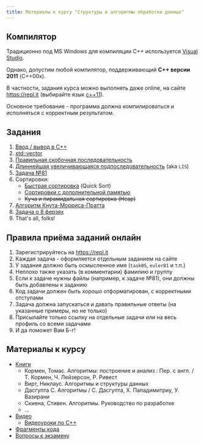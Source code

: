 ```yaml
---
title: Материалы к курсу "Структуры и алгоритмы обработки данных"
---
```


## Компилятор

Традиционно под MS Windows для компиляции C++
используется [Visual Studio](https://visualstudio.microsoft.com/).

Однако, допустим любой компилятор,
поддерживающий **C++ версии 2011** (C++00x).

В частности, задания курса можно выполнять даже online,
на сайте https://repl.it
(выбирайте язык [c++11](https://repl.it/languages/cpp11)).

Основное требование - программа должна компилироваться и исполняться
с корректным результатом.

## Задания

1. [Ввод / вывод в C++](https://gitlab.com/snippets/1760478)
2. [std::vector](https://gitlab.com/snippets/1755914)
3. [Правильная скобочная последовательность](https://gitlab.com/snippets/1757496)
4. [Длиннейшая увеличивающаяся подпоследовательность](https://gitlab.com/snippets/1760484) (aka `LIS`)
5. [Задача №81](https://gitlab.com/snippets/1764873)
6. Сортировки:
    * [Быстрая сортировка][qsort] (Quick Sort)
    * [Сортировки с дополнительной памятью][sort3]
    * ~~Куча и пирамидальная сортировка (Heap)~~
7. [Алгоритм Кнута-Морриса-Пратта](https://gitlab.com/snippets/1786632)
8. [Задача о 8 ферзях](https://gitlab.com/snippets/1788847)
9. That's all, folks!

## Правила приёма заданий онлайн

1. Зарегистрируйтесь на https://repl.it
2. Каждая задача - оформляется отдельным заданием на сайте
3. У задания должно быть осмысленное имя (`task05`, `euler81` и т.п.)
3. Неплохо также указать (в комментарии) фамилию и группу
3. Если к задаче нужны файлы (например, к задаче №81), они должны быть добавлены к заданию
4. Код задачи должен быть хорошо отформатирован, с корректными отступами
5. Задача должна запускаться и давать правильные ответы (на указанные примеры, но не только)
6. Присылайте только ссылку на отдельные задачи или на весь профиль со всеми задачами
7. И да поможет Вам Б-г!

## Материалы к курсу

- [Книги][books]
    * Кормен, Томас. Алгоритмы: построение и анализ : Пер. с англ. / Т. Кормен, Ч. Лейзерсон, Р. Ривест
    * Вирт, Никлаус. Алгоритмы и структуры данных
    * Дасгупта C. Алгоритмы / С. Дасгупта, Х. Пападимитриу, У. Вазирани
    * Скиена, Стивен. Алгоритмы. Руководство по разработке
    * ...
- [Видео](video)
    * [Видеоуроки по C++](video/c++)
- [Фрагменты кода](https://gist.github.com/ukoloff/16b8ac6f927e01513458755fc092cc98)
- [Вопросы к экзамену](exam/)

[books]: https://yadi.sk/d/tYbqVP6qyhaCvg
[qsort]: https://gitlab.com/snippets/1774228
[sort3]: https://gitlab.com/snippets/1780907
